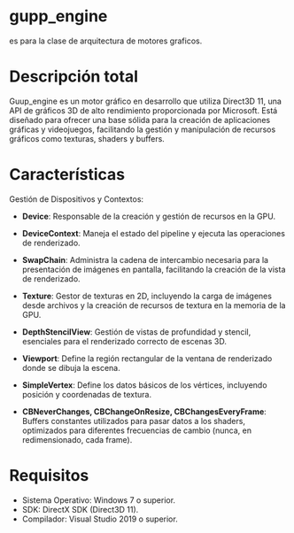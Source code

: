 # gupp_engine
es para la clase de arquitectura de motores graficos.

# Descripción total
Guup_engine es un motor gráfico en desarrollo que utiliza Direct3D 11, una API de gráficos 3D de alto rendimiento proporcionada por Microsoft. Está diseñado para ofrecer una base sólida para la creación de aplicaciones gráficas y videojuegos, facilitando la gestión y manipulación de recursos gráficos como texturas, shaders y buffers.

# Características
Gestión de Dispositivos y Contextos:

- **Device**: Responsable de la creación y gestión de recursos en la GPU.

- **DeviceContext**: Maneja el estado del pipeline y ejecuta las operaciones de renderizado.

- **SwapChain**: Administra la cadena de intercambio necesaria para la presentación de imágenes en pantalla, facilitando la creación de la vista de renderizado.

- **Texture**: Gestor de texturas en 2D, incluyendo la carga de imágenes desde archivos y la creación de recursos de textura en la memoria de la GPU.

- **DepthStencilView**: Gestión de vistas de profundidad y stencil, esenciales para el renderizado correcto de escenas 3D.

- **Viewport**: Define la región rectangular de la ventana de renderizado donde se dibuja la escena.

- **SimpleVertex**: Define los datos básicos de los vértices, incluyendo posición y coordenadas de textura.

- **CBNeverChanges, CBChangeOnResize, CBChangesEveryFrame**: Buffers constantes utilizados para pasar datos a los shaders, optimizados para diferentes frecuencias de cambio (nunca, en redimensionado, cada frame).

# Requisitos
- Sistema Operativo: Windows 7 o superior.
- SDK: DirectX SDK (Direct3D 11).
- Compilador: Visual Studio 2019 o superior.